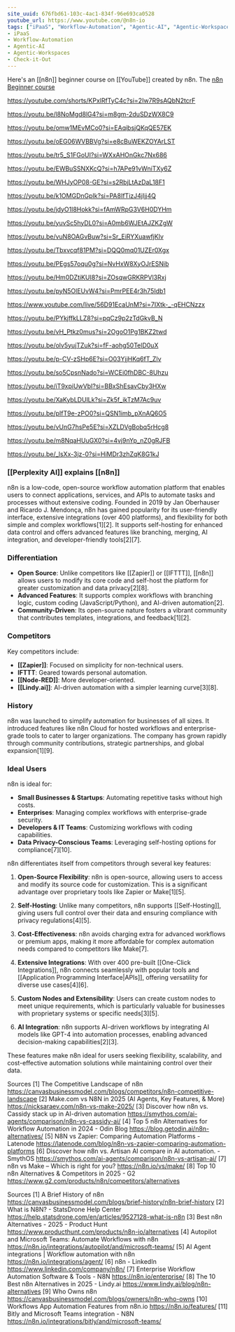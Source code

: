 ```yaml
---
site_uuid: 676fbd61-103c-4ac1-834f-96e693ca0528
youtube_url: https://www.youtube.com/@n8n-io
tags: ["iPaaS", "Workflow-Automation", "Agentic-AI", "Agentic-Workspaces", "Check-it-Out", "AI-Toolkit"]
- iPaaS
- Workflow-Automation
- Agentic-AI
- Agentic-Workspaces
- Check-it-Out
---
```

Here's an [[n8n]] beginner course on [[YouTube]] created by n8n. The [n8n Beginner course](https://youtube.com/playlist?list=PLlET0GsrLUL59YbxstZE71WszP3pVnZfI&si=T8vhC2cKnjVlxh4u)

https://youtube.com/shorts/KPxlRfTyC4c?si=2Iw7R9sAQbN2tcrF

https://youtu.be/l8NoMgd8lG4?si=m8gm-2duSDzWX8C9

https://youtu.be/omw1MEvMCo0?si=EAqibsjQKqQE57EK

https://youtu.be/oEG06WVBBVg?si=e8cBuWEKZOYArLST

https://youtu.be/tr5_S1FGoUI?si=WXxAHOnGkc7Nx686

https://youtu.be/EWBuSSNXKcQ?si=h7APe91vWniTXy6Z

https://youtu.be/WHJyOP08-GE?si=s2RbjLtAzDaL18F1

https://youtu.be/k1OMGDnGpIk?si=PA8IfTizJ4jIjj4Q

https://youtu.be/jdyO1l8Hokk?si=fAmWRpG3V6H0DYHm

https://youtu.be/yuvSc5hyDL0?si=A0mb6WJEtAJZKZgW

https://youtu.be/vuN8OAGvBuw?si=Sr_EiRYXuawfjKlv

https://youtu.be/Tbxvcqf81PM?si=DQQ0mq01UZEr0Xgx

https://youtu.be/PEgs57oqu0g?si=NvHxW8XyOJrESNib

https://youtu.be/Hm0DZtiKUI8?si=ZOsqwGRKRPVl3Rxj

https://youtu.be/pyN5OlEUvW4?si=PmrPEE4r3h75Idb1

https://www.youtube.com/live/56D91EcaUnM?si=7IXtk-_-qEHCNzzx

https://youtu.be/PYkjffkLLZ8?si=pqCz9p2zTdGkvB_N

https://youtu.be/vH_Ptkz0mus?si=2OgoO1Pg1BKZ2twd

https://youtu.be/olv5yujTZuk?si=fF-aohg50TelD0uX

https://youtu.be/p-CV-zSHp6E?si=O03YjjHKq6fT_Zlv

https://youtu.be/so5CpsnNado?si=WCEi0fhDBC-8Uhzu

https://youtu.be/iT9xpiUwVbI?si=BBxShEsavCby3HXw

https://youtu.be/XaKybLDUlLk?si=Zk5f_ikTzM7Ac9uv

https://youtu.be/pIfT9e-zPO0?si=QSN1imb_pXnAQ6O5

https://youtu.be/vUnG7hsPe5E?si=XZLDVgBobq5rHcg8

https://youtu.be/m8NqaHUuGX0?si=4vj9nYp_nZ0gRJFB

https://youtu.be/_lsXx-3jz-0?si=HiMDr3zhZqK8G1kJ

### [[Perplexity AI]] explains [[n8n]]
n8n is a low-code, open-source workflow automation platform that enables users to connect applications, services, and APIs to automate tasks and processes without extensive coding. Founded in 2019 by Jan Oberhauser and Ricardo J. Mendonça, n8n has gained popularity for its user-friendly interface, extensive integrations (over 400 platforms), and flexibility for both simple and complex workflows[1][2]. It supports self-hosting for enhanced data control and offers advanced features like branching, merging, AI integration, and developer-friendly tools[2][7].

### Differentiation
- **Open Source**: Unlike competitors like [[Zapier]] or [[IFTTT]], [[n8n]] allows users to modify its core code and self-host the platform for greater customization and data privacy[2][8].
- **Advanced Features**: It supports complex workflows with branching logic, custom coding (JavaScript/Python), and AI-driven automation[2].
- **Community-Driven**: Its open-source nature fosters a vibrant community that contributes templates, integrations, and feedback[1][2].

### Competitors
Key competitors include:
- **[[Zapier]]**: Focused on simplicity for non-technical users.
- **IFTTT**: Geared towards personal automation.
- **[[Node-RED]]**: More developer-oriented.
- **[[Lindy.ai]]**: AI-driven automation with a simpler learning curve[3][8].

### History
n8n was launched to simplify automation for businesses of all sizes. It introduced features like n8n Cloud for hosted workflows and enterprise-grade tools to cater to larger organizations. The company has grown rapidly through community contributions, strategic partnerships, and global expansion[1][9].

### Ideal Users
n8n is ideal for:
- **Small Businesses & Startups**: Automating repetitive tasks without high costs.
- **Enterprises**: Managing complex workflows with enterprise-grade security.
- **Developers & IT Teams**: Customizing workflows with coding capabilities.
- **Data Privacy-Conscious Teams**: Leveraging self-hosting options for compliance[7][10].

n8n differentiates itself from competitors through several key features:

1. **Open-Source Flexibility**: n8n is open-source, allowing users to access and modify its source code for customization. This is a significant advantage over proprietary tools like Zapier or Make[1][5].

2. **Self-Hosting**: Unlike many competitors, n8n supports [[Self-Hosting]], giving users full control over their data and ensuring compliance with privacy regulations[4][5].

3. **Cost-Effectiveness**: n8n avoids charging extra for advanced workflows or premium apps, making it more affordable for complex automation needs compared to competitors like Make[7].

4. **Extensive Integrations**: With over 400 pre-built [[One-Click Integrations]], n8n connects seamlessly with popular tools and [[Application Programming Interface|APIs]], offering versatility for diverse use cases[4][6].

5. **Custom Nodes and Extensibility**: Users can create custom nodes to meet unique requirements, which is particularly valuable for businesses with proprietary systems or specific needs[3][5].

6. **AI Integration**: n8n supports AI-driven workflows by integrating AI models like GPT-4 into automation processes, enabling advanced decision-making capabilities[2][3].

These features make n8n ideal for users seeking flexibility, scalability, and cost-effective automation solutions while maintaining control over their data.

Sources
[1] The Competitive Landscape of n8n https://canvasbusinessmodel.com/blogs/competitors/n8n-competitive-landscape
[2] Make.com vs N8N in 2025 (AI Agents, Key Features, & More) https://nicksaraev.com/n8n-vs-make-2025/
[3] Discover how n8n vs. Cassidy stack up in AI-driven automation https://smythos.com/ai-agents/comparison/n8n-vs-cassidy-ai/
[4] Top 5 n8n Alternatives for Workflow Automation in 2024 - Odin Blog https://blog.getodin.ai/n8n-alternatives/
[5] N8N vs Zapier: Comparing Automation Platforms - Latenode https://latenode.com/blog/n8n-vs-zapier-comparing-automation-platforms
[6] Discover how n8n vs. Artisan AI compare in AI automation. - SmythOS https://smythos.com/ai-agents/comparison/n8n-vs-artisan-ai/
[7] n8n vs Make – Which is right for you? https://n8n.io/vs/make/
[8] Top 10 n8n Alternatives & Competitors in 2025 - G2 https://www.g2.com/products/n8n/competitors/alternatives


Sources
[1] A Brief History of n8n https://canvasbusinessmodel.com/blogs/brief-history/n8n-brief-history
[2] What is N8N? - StatsDrone Help Center https://help.statsdrone.com/en/articles/9527128-what-is-n8n
[3] Best n8n Alternatives - 2025 - Product Hunt https://www.producthunt.com/products/n8n-io/alternatives
[4] Autopilot and Microsoft Teams: Automate Workflows with n8n https://n8n.io/integrations/autopilot/and/microsoft-teams/
[5] AI Agent integrations | Workflow automation with n8n https://n8n.io/integrations/agent/
[6] n8n - LinkedIn https://www.linkedin.com/company/n8n/
[7] Enterprise Workflow Automation Software & Tools - N8N https://n8n.io/enterprise/
[8] The 10 Best n8n Alternatives in 2025 - Lindy.ai https://www.lindy.ai/blog/n8n-alternatives
[9] Who Owns n8n https://canvasbusinessmodel.com/blogs/owners/n8n-who-owns
[10] Workflows App Automation Features from n8n.io https://n8n.io/features/
[11] Bitly and Microsoft Teams integration - N8N https://n8n.io/integrations/bitly/and/microsoft-teams/
